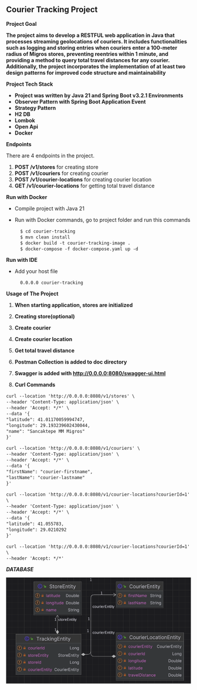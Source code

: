 ## Courier Tracking Project

**Project Goal**

**The project aims to develop a RESTFUL web application in Java that processes streaming geolocations of couriers. It includes functionalities such as logging and storing entries when couriers enter a 100-meter radius of Migros stores, preventing reentries within 1 minute, and providing a method to query total travel distances for any courier. Additionally, the project incorporates the implementation of at least two design patterns for improved code structure and maintainability**

**Project Tech Stack**
<b>
- Project was written by Java 21 and Spring Boot v3.2.1 Environments
- Observer Pattern with Spring Boot Application Event
- Strategy Pattern
- H2 DB
- Lombok
- Open Api
- Docker
  </b>

**Endpoints**

There are 4 endpoints in the project.

1. **POST /v1/stores** for creating store
2. **POST /v1/couriers** for creating courier
3. **POST /v1/courier-locations** for creating courier location
4. **GET /v1/courier-locations** for getting total travel distance

**Run with Docker**
- Compile project with Java 21
- Run with Docker commands, go to project folder and run this commands

  ```
    $ cd courier-tracking
    $ mvn clean install
    $ docker build -t courier-tracking-image . 
    $ docker-compose -f docker-compose.yaml up -d
  ```

**Run with IDE**
- Add your host file
  ```
    0.0.0.0 courier-tracking
  ```  

**Usage of The Project**
1. **When starting application, stores are initialized**
2. **Creating store(optional)**
2. **Create courier**
3. **Create courier location**
4. **Get total travel distance**

1. **Postman Collection is added to doc directory**
2. **Swagger is added with http://0.0.0.0:8080/swagger-ui.html** 
3. **Curl Commands**

  ```
  curl --location 'http://0.0.0.0:8080/v1/stores' \
--header 'Content-Type: application/json' \
--header 'Accept: */*' \
--data '{
  "latitude": 41.01170059994747,
  "longitude": 29.193239602430044,
  "name": "Sancaktepe MM Migros"
}'
  ```

  ```
  curl --location 'http://0.0.0.0:8080/v1/couriers' \
--header 'Content-Type: application/json' \
--header 'Accept: */*' \
--data '{
  "firstName": "courier-firstname",
  "lastName": "courier-lastname"
}'
  ```

  ```
  curl --location 'http://0.0.0.0:8080/v1/courier-locations?courierId=1' \
--header 'Content-Type: application/json' \
--header 'Accept: */*' \
--data '{
  "latitude": 41.055783,
  "longitude": 29.0210292
}'
  ```

  ```
  curl --location 'http://0.0.0.0:8080/v1/courier-locations?courierId=1' \
--header 'Accept: */*'
  ```

***DATABASE***

![COURIER TRACKING](./doc/courier-tracking-db.png)

